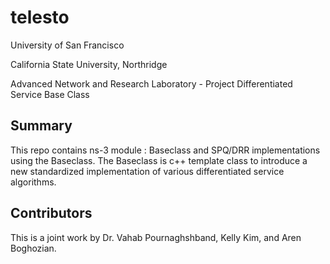 # telesto
University of San Francisco

California State University, Northridge

Advanced Network and Research Laboratory - Project Differentiated Service Base Class

## Summary

This repo contains ns-3 module : Baseclass and SPQ/DRR implementations using the Baseclass.
The Baseclass is c++ template class to introduce a new standardized implementation of various differentiated service algorithms.

## Contributors
This is a joint work by Dr. Vahab Pournaghshband, Kelly Kim, and Aren Boghozian.
